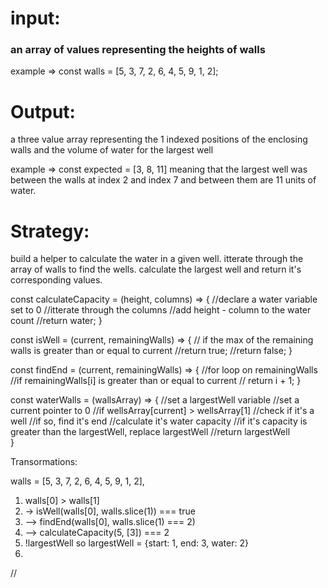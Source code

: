 # input: 
### an array of values representing the heights of walls
 example => const walls = [5, 3, 7, 2, 6, 4, 5, 9, 1, 2];

# Output: 
a three value array representing the 1 indexed positions of the enclosing walls and the volume of water for the largest well

 example => const expected = [3, 8, 11] meaning that the largest well was between the walls at index 2 and index 7 and between them are 11 units of water.

# Strategy: 
build a helper to calculate the water in a given well.  itterate through the array of walls to find the wells.  calculate the largest well and return it's corresponding values.

const calculateCapacity = (height, columns) => {
  //declare a water variable set to 0
  //itterate through the columns
    //add height - column to the water count
  //return water;
}

const isWell = (current, remainingWalls) => {
  // if the max of the remaining walls is greater than or equal to current
    //return true;
  //return false; 
}

const findEnd = (current, remainingWalls) => {
  //for loop on remainingWalls
    //if remainingWalls[i] is greater than or equal to current
      // return i + 1;
}


const waterWalls = (wallsArray) => {
  //set a largestWell variable
  //set a current pointer to 0
  //if wellsArray[current] > wellsArray[1]
    //check if it's a well
      //if so, find it's end
      //calculate it's water capacity
      //if it's capacity is greater than the largestWell, replace largestWell
  //return largestWell      
}


Transormations:

walls = [5, 3, 7, 2, 6, 4, 5, 9, 1, 2],

1. walls[0] > walls[1]
2. -> isWell(walls[0], walls.slice(1)) === true
3. --> findEnd(walls[0], walls.slice(1) === 2)
4. --> calculateCapacity(5, [3]) === 2
5. !largestWell so largestWell = {start: 1, end: 3, water: 2}
6. 
        


 
//